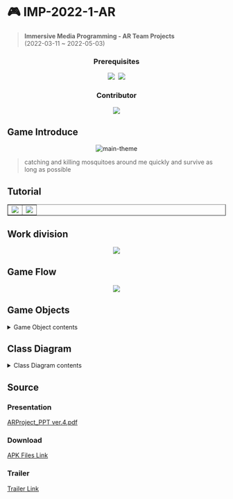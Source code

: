 # 🎮 IMP-2022-1-AR
> **Immersive Media Programming - AR Team Projects**   
> (2022-03-11 ~ 2022-05-03)

<div align="center">

### Prerequisites
[![](https://img.shields.io/badge/Unity-2020.03.30f1-lightgrey)](https://unity.com/kr)
&nbsp;[![](https://img.shields.io/badge/C%23%20-239120?style=flat&logo=C%20Sharp&logoColor=white)](https://visualstudio.microsoft.com/ko/)
  
### Contributor
[![](https://img.shields.io/badge/Contributor-4-lightgreen)](https://github.com/IMP-2022-1/IMP-2022-1-AR/graphs/contributors)

</div>

## Game Introduce

<div align="center">
  
![main-theme](https://user-images.githubusercontent.com/79848632/166519424-70f9faca-0b52-407e-b162-a2fccacd2e69.png)
  
</div>

> catching and killing mosquitoes around me quickly and survive as long as possible

## Tutorial

<div align="center">
<table border="1">
	<tr>
	    <td>
        <img src="https://user-images.githubusercontent.com/79848632/166520583-5c30f25a-0727-4d8d-b48d-cc8ded5255a8.png"></img>
      </td>
	    <td>
        <img src="https://user-images.githubusercontent.com/79848632/166520602-d4c548a4-1056-4c34-8223-27721a3c8b8a.png"></img>
      </td>
	</tr>
</table>
</div>

## Work division
<p align="center">
<img src="https://user-images.githubusercontent.com/79848632/166522179-4d44921f-89b7-42df-9dcd-1e580c0239a4.png"></img>
</p>


## Game Flow
<p align="center">
<img src="https://user-images.githubusercontent.com/79848632/166522316-c9304b83-e102-4c34-9d32-3620ea8d4ccd.png"></img>
</p>

## Game Objects
<details>
<summary>Game Object contents</summary>
<div markdown="1">       
  <p align="center">
  <img src="https://user-images.githubusercontent.com/79848632/166522484-fa01a3b9-1f2c-42b6-860f-b9065ace842b.png"></img>
  <img src="https://user-images.githubusercontent.com/79848632/166522498-424c6d85-8c28-4c44-baeb-107596ee2a1b.png"></img>
  <img src="https://user-images.githubusercontent.com/79848632/166522506-5d10915e-c0e7-48a3-b5b9-a552a86dcaea.png"></img>
  </p>
</div>
</details>

## Class Diagram
<details>
<summary>Class Diagram contents</summary>
<div markdown="1">       
  <p align="center">
  <img src="https://user-images.githubusercontent.com/79848632/166522702-1c35c101-4ff3-4c4f-b863-3c0f7487c6be.png"></img>
  <img src="https://user-images.githubusercontent.com/79848632/166522722-000dc38d-134f-41d2-becd-e7afe80f709e.png"></img>
  <img src="https://user-images.githubusercontent.com/79848632/166522741-07380217-58a0-4bff-9f9f-203b982854b8.png"></img>
  </p>
</div>
</details>



## Source
### Presentation
[ARProject_PPT ver.4.pdf](https://github.com/IMP-2022-1/IMP-2022-1-AR/files/8612933/ARProject_PPT.ver.4.pdf)

### Download
[APK Files Link](https://drive.google.com/file/d/1pK-X1Cbp3sf-CqAAEjaTpvWoiDkxTleI/view?usp=sharing)

### Trailer
[Trailer Link](https://drive.google.com/file/d/15Rypn-II0MCsdNvCE0wFILzzxObj_Gh0/view?usp=sharing)



